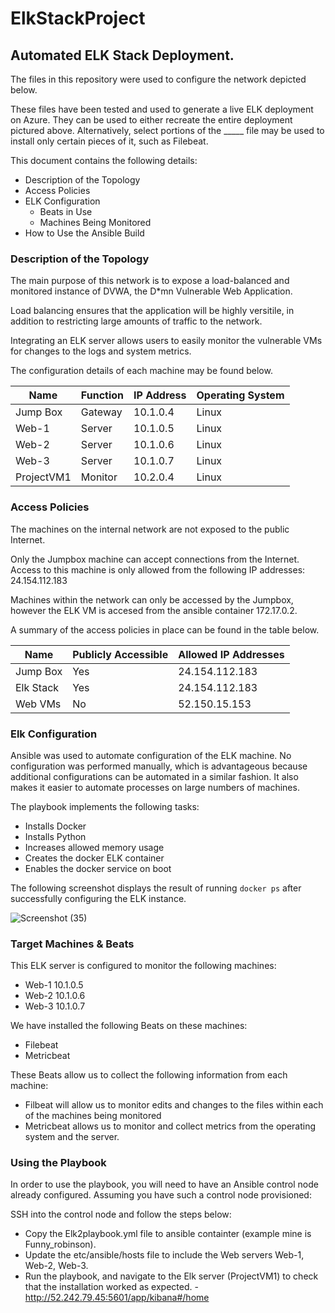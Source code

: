 # ElkStackProject
## Automated ELK Stack Deployment.

The files in this repository were used to configure the network depicted below.

These files have been tested and used to generate a live ELK deployment on Azure. They can be used to either recreate the entire deployment pictured above. Alternatively, select portions of the _____ file may be used to install only certain pieces of it, such as Filebeat.


This document contains the following details:
- Description of the Topology
- Access Policies
- ELK Configuration
  - Beats in Use
  - Machines Being Monitored
- How to Use the Ansible Build


### Description of the Topology

The main purpose of this network is to expose a load-balanced and monitored instance of DVWA, the D*mn Vulnerable Web Application.

Load balancing ensures that the application will be highly versitile, in addition to restricting large amounts of traffic to the network.


Integrating an ELK server allows users to easily monitor the vulnerable VMs for changes to the logs and system metrics.

The configuration details of each machine may be found below.

|  Name      | Function | IP Address | Operating System |
|------------|----------|------------|------------------|
|  Jump Box  | Gateway  | 10.1.0.4   | Linux            |
|  Web-1     | Server   | 10.1.0.5   | Linux            |
|  Web-2     | Server   | 10.1.0.6   | Linux            |
|  Web-3     | Server   | 10.1.0.7   | Linux            |
| ProjectVM1 | Monitor  | 10.2.0.4   | Linux            |
### Access Policies

The machines on the internal network are not exposed to the public Internet. 

Only the Jumpbox machine can accept connections from the Internet. Access to this machine is only allowed from the following IP addresses: 24.154.112.183

Machines within the network can only be accessed by the Jumpbox, however the ELK VM is accesed from the ansible container 172.17.0.2.

A summary of the access policies in place can be found in the table below.

| Name     | Publicly Accessible | Allowed IP Addresses |
|----------|---------------------|----------------------|
| Jump Box | Yes                 | 24.154.112.183       |
| Elk Stack| Yes                 | 24.154.112.183       |
| Web VMs  | No                  | 52.150.15.153        |

### Elk Configuration

Ansible was used to automate configuration of the ELK machine. No configuration was performed manually, which is advantageous because additional configurations can be automated in a similar fashion. It also makes it easier to automate processes on large numbers of machines.

The playbook implements the following tasks:
-  Installs Docker
-  Installs Python
-  Increases allowed memory usage
-  Creates the docker ELK container
-  Enables the docker service on boot

The following screenshot displays the result of running `docker ps` after successfully configuring the ELK instance.

![Screenshot (35)](https://user-images.githubusercontent.com/38328713/120834785-80ce3880-c531-11eb-9873-93b4fc6b1d30.png)

### Target Machines & Beats
This ELK server is configured to monitor the following machines: 
- Web-1 10.1.0.5
- Web-2 10.1.0.6
- Web-3 10.1.0.7

We have installed the following Beats on these machines:
- Filebeat
- Metricbeat

These Beats allow us to collect the following information from each machine:
- Filbeat will allow us to monitor edits and changes to the files within each of the machines being monitored
- Metricbeat allows us to monitor and collect metrics from the operating system and the server.
 
### Using the Playbook
In order to use the playbook, you will need to have an Ansible control node already configured. Assuming you have such a control node provisioned: 

SSH into the control node and follow the steps below:
- Copy the Elk2playbook.yml file to ansible containter (example mine is Funny_robinson).
- Update the etc/ansible/hosts file to include the Web servers Web-1, Web-2, Web-3.
- Run the playbook, and navigate to the Elk server (ProjectVM1) to check that the installation worked as expected.
      -http://52.242.79.45:5601/app/kibana#/home

